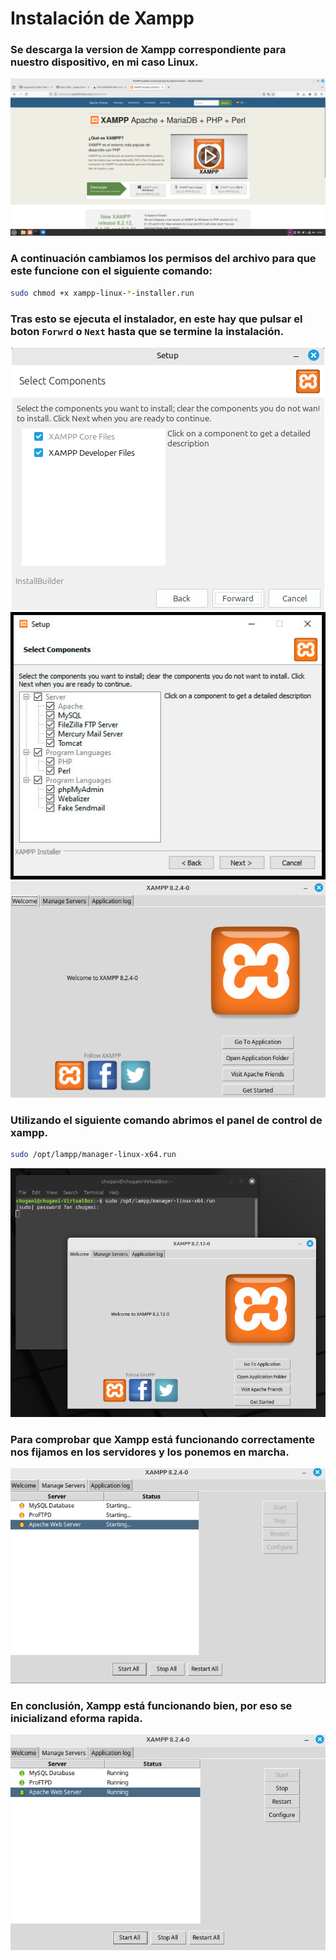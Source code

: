 # Instalación de Xampp

### Se descarga la version de Xampp correspondiente para nuestro dispositivo, en mi caso Linux.
<div align=center>
    <img src="./imgs/img1.png" alt="1"/>
</div>

### A continuación cambiamos los permisos del archivo para que este funcione con el siguiente comando:
```bash
sudo chmod +x xampp-linux-*-installer.run
```

### Tras esto se ejecuta el instalador, en este hay que pulsar el boton `Forwrd` o `Next` hasta que se termine la instalación.
<div align=center>
    <img src="./imgs/img3.png" alt="2"/>
</div>
<div align=center>
    <img src="./imgs/img2.png" alt="3"/>
</div>
<div align=center>
    <img src="./imgs/img7.png" alt="4"/>
</div>

### Utilizando el siguiente comando abrimos el panel de control de xampp.
```bash
sudo /opt/lampp/manager-linux-x64.run
```
<div align=center>
    <img src="./imgs/img4.png" alt="5"/>
</div>

### Para comprobar que Xampp está funcionando correctamente nos fijamos en los servidores y los ponemos en marcha.
<div align=center>
    <img src="./imgs/img5.png" alt="6"/>
</div>

### En conclusión, Xampp está funcionando bien, por eso se inicializand eforma rapida.
<div align=center>
    <img src="./imgs/img6.png" alt="7"/>
</div>